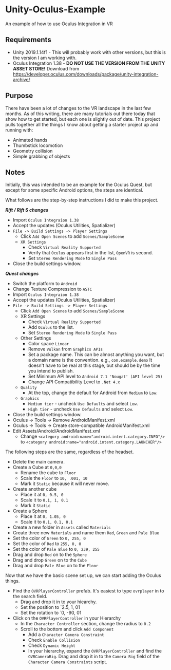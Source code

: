 # Unity-Oculus-Example
An example of how to use Oculus Integration in VR

## Requirements
* Unity 2019.1.14f1 - This will probably work with other versions, but this is the version I am working with.
* Oculus Integration 1.38 - **DO NOT USE THE VERSION FROM THE UNITY ASSET STORE!**  Download from https://developer.oculus.com/downloads/package/unity-integration-archive/

## Purpose
There have been a lot of changes to the VR landscape in the last few months.  As of this writing, there are many tutorials out there today that show how to get started, but each one is slightly out of date.  This project pulls together all the things I know about getting a starter project up and running with:

* Animated hands
* Thumbstick locomotion
* Geometry collision
* Simple grabbing of objects

## Notes
Initially, this was intended to be an example for the Oculus Quest, but except for some specific Android options, the steps are identical.

What follows are the step-by-step instructions I did to make this project.

***Rift / Rift S changes***

* Import `Oculus Integraion 1.38`
* Accept the updates (Oculus Utilities, Spatializer)
* `File -> Build Settings -> Player Settings`
	* 	Click `Add Open Scenes` to add `Scenes/SampleScene`
	* 	`XR Settings`
		*  Check `Virtual Reality Supported`
		*  Verify that `Oculus` appears first in the list, `OpenVR` is second.
		*  Set `Stereo Rendering Mode` to `Single Pass`
* Close the build settings window.


***Quest changes***

* Switch the platform to `Android`
* Change Texture Compression to `ASTC`
* Import `Oculus Integraion 1.38`
* Accept the updates (Oculus Utilities, Spatializer)
* `File -> Build Settings -> Player Settings`
	* 	Click `Add Open Scenes` to add `Scenes/SampleScene`
	* 	XR Settings
		*  Check `Virtual Reality Supported`
		*  Add `Oculus` to the list.
		*  Set `Stereo Rendering Mode` to `Single Pass`
	*  Other Settings
		*  Color space `Linear`
		*  Remove `Vulkan` from `Graphics APIs`
		*  Set a package name.  This can be almost anything you want, but a domain name is the convention.  e.g., `com.example.demo`  It doesn't have to be real at this stage, but should be by the time you intend to publish.
		*  Set Minimum API level to `Android 7.1 'Nougat' (API level 25)`
		*  Change API Compatibility Level to `.Net 4.x`
	* `Quality`
		*	At the top, change the default for Android from `Medium` to `Low`.
	* `Graphics`
		* `Medium tier` - uncheck `Use Defaults` and select `Low`.
		* `High tier` - uncheck `Use Defaults` and select `Low`.
* Close the build settings window.
* Oculus -> Tools -> Remove AndroidManifest.xml
* Oculus -> Tools -> Create store-compatible AndroidManifest.xml
* Edit Assets/Android/AndroidManifest.xml
	* Change `<category android:name="android.intent.category.INFO"/>` to `<category android:name="android.intent.category.LAUNCHER"/>`

		
The following steps are the same, regardless of the headset.

* Delete the main camera.
* Create a Cube at `0,0,0`
	* Rename the cube to `Floor`
	* Scale the `Floor` to `10, .001, 10`
	* Mark it `Static` because it will never move.
* Create another cube 
	* Place it at `0, 0.5, 0`
	* Scale it to `0.1, 1, 0.1`
	* Mark it `Static`
* Create a Sphere
	* Place it at `0, 1.05, 0`
	* Scale it to `0.1, 0.1, 0.1`
* Create a new folder in `Assets` called `Materials`
* Create three new `Material`s and name them `Red`, `Green` and `Pale Blue`
* Set the color of `Green` to `0, 255, 0`
* Set the color of `Red` to `255, 0, 0`
* Set the color of `Pale Blue` to `0, 239, 255`
* Drag and drop `Red` on to the `Sphere`
* Drag and drop `Green` on to the `Cube`
* Drag and drop `Pale Blue` on to the `Floor`

Now that we have the basic scene set up, we can start adding the Oculus things.

* Find the `OVRPlayerController` prefab.  It's easiest to type `ovrplayer` in to the search field.
	* Drag and drop it in to your hiearchy.
	* Set the position to `2.5, 1, 01
	* Set the rotation to `0, -90, 01
* Click on the `OVRPlayerController` in your Hierarchy
	* In the `Character Controller` section, change the radius to `0.2`
	* Scroll to the bottom and click `Add Component`
		* Add a `Character Camera Constraint`
		* Check `Enable Collision`
		* Check `Dynamic Height`
		* In your hierarchy, expand the `OVRPlayerController` and find the `OVRCameraRig`.  Drag and drop it in to the `Camera Rig` field of the `Character Camera Constraints` script.
	
